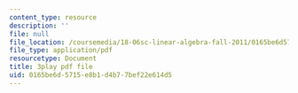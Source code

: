 ```yaml
---
content_type: resource
description: ''
file: null
file_location: /coursemedia/18-06sc-linear-algebra-fall-2011/0165be6d5715e8b1d4b77bef22e614d5_2IdtqGM6KWU.pdf
file_type: application/pdf
resourcetype: Document
title: 3play pdf file
uid: 0165be6d-5715-e8b1-d4b7-7bef22e614d5
---
```

